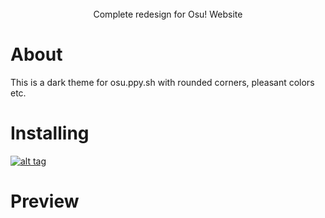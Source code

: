 <div align="center">
  <img src="https://izuki.s-ul.eu/6ZNpfq61" alt="">
</div>
<br>
<div align="center"">
  Complete redesign for Osu! Website
</div>

# About

This is a dark theme for osu.ppy.sh with rounded corners, pleasant colors etc.

# Installing

[![alt tag](https://img.shields.io/badge/Install%20directly%20with-Stylus-%233daee9?style=for-the-badge)](https://userstyles.world/style/21467/osuwebsite-redesign-dark-theme)


# Preview

<img src="https://izuki.s-ul.eu/HdbI6lKa" alt="">
